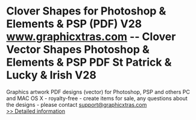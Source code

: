 # Clover Shapes for Photoshop & Elements & PSP (PDF) V28<br />www.graphicxtras.com -- Clover Vector Shapes Photoshop & Elements & PSP PDF St Patrick & Lucky & Irish V28

Graphics artwork PDF designs (vector) for Photoshop, PSP and others PC and MAC OS X - royalty-free - create items for sale, any questions about the designs - please contact support@graphicxtras.com<br />[>> Detailed information](https://secure.shareit.com/shareit/product.html?productid=300468799&affiliateid=200057808)